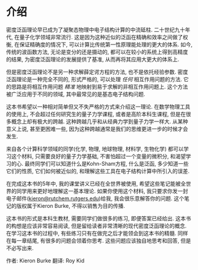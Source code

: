 # 介绍

密度泛函理论早已成为了凝聚态物理中电子结构计算的中流砥柱. 二十世纪九十年代, 在量子化学领域非常流行. 这是因为这种近似的泛函在精确和效率之间做了权衡, 在保证精确度的情况下, 可以计算比传统第一性原理能处理的更大的体系. 如今, 传统的波函数方法, 无论是变分的还是摄动的, 都可以在较小的系统上得到高精度的结果, 为密度泛函理论的发展提供了基准, 从而再将其应用大更大的体系上. 

但是密度泛函理论不是另一种求解薛定谔方程的方法, 也不是依托经验参数. 密度泛函理论是一种完全不同的, 形式严格的, 可以处理 *任何* 相互作用问题的方法. 它的思路是将相互作用问题 *精准* 地映射到易于求解的非相互作用问题上. 这个方法被广泛应用于不同的领域, 其中最常见的是基态电子结构问题. 

这本书希望以一种相对简单但又不失严格的方式来介绍这一理论. 在数学物理工具的使用上, 不会超过任何研究生的量子力学课程, 或者是高阶本科生课程, 但是在很多概念上却有极大的跨越. 这种跨越几乎和从经典力学到量子力学一样大. 从某种意义上说, 甚至更困难一些, 因为这种跨越通常是我们的思维更进一步的时候才会发生. 

来自各个计算科学领域的同学(化学, 物理, 地球物理, 材料学, 生物化学) 都可以学习这个材料, 只需要良好的量子力学基础, 不害怕超过一个变量的微积分, 和渴望学习的心. 最终同学们可以知道什么是Kohn-Sham方程, 什么是泛函, 多少知道一些它们的性质, 它们如何被近似的, 和理解这些工具在电子结构计算中所引入的误差. 

在完成这本书的5年中, 我的课堂讲义已经在全世界被使用, 希望这些笔记能被全世界的同学用来更好地理解这一基本理论. 如果你使用这个材料, 我只要求你发一封电子邮件(kieron@rutchem.rutgers.edu)给我, 我会很乐意解答你的问题. 这个笔记的版权属于Kieron Burke, 不得以销售为目的传播. 

这本书的形式是本科生教材, 需要同学们做很多的练习, 即便答案已经给出. 这本书的构想是应该非常容易阅读, 但是留给读者非常清晰的现代密度泛函理论的概念. 在学习这本书的过程中, 有些练习只有在做完之后才能领会到这本书的精髓. 同样在每一章结尾, 有很多的问题会领着你思考. 这些问题应该独自地思考和回答, 但是不必写出来. 

作者: Kieron Burke
翻译: Roy Kid